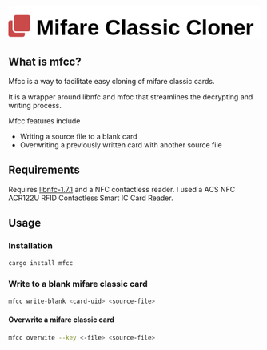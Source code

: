 
![banner](assets/logo.png)

## What is mfcc?

Mfcc is a way to facilitate easy cloning of mifare classic cards.

It is a wrapper around libnfc and mfoc that streamlines the decrypting and writing process.

Mfcc features include

- Writing a source file to a blank card
- Overwriting a previously written card with another source file

## Requirements

Requires [libnfc-1.7.1](https://github.com/nfc-tools/libnfc/releases/tag/libnfc-1.7.1) and a NFC contactless reader. I used a ACS NFC ACR122U RFID Contactless Smart IC Card Reader.


## Usage

### Installation 

```bash
cargo install mfcc
```


### Write to a blank mifare classic card

```bash
mfcc write-blank <card-uid> <source-file>
```


#### Overwrite a mifare classic card

```bash
mfcc overwite --key <-file> <source-file>
```
